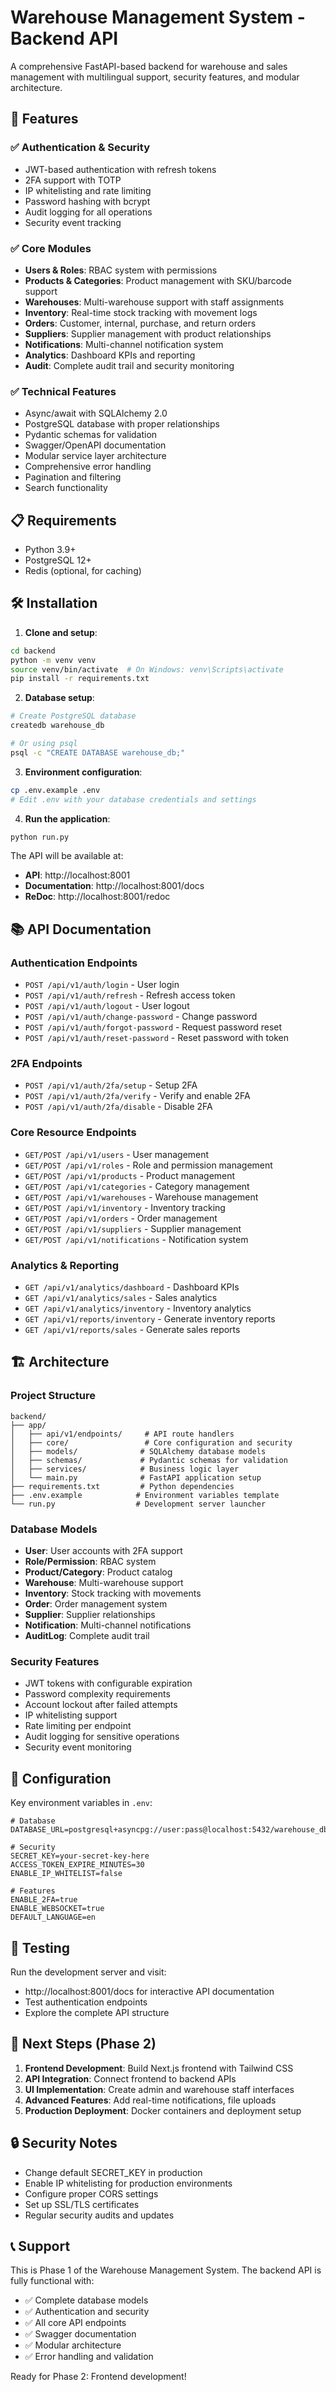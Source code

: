# Warehouse Management System - Backend API

A comprehensive FastAPI-based backend for warehouse and sales management with multilingual support, security features, and modular architecture.

## 🚀 Features

### ✅ Authentication & Security
- JWT-based authentication with refresh tokens
- 2FA support with TOTP
- IP whitelisting and rate limiting
- Password hashing with bcrypt
- Audit logging for all operations
- Security event tracking

### ✅ Core Modules
- **Users & Roles**: RBAC system with permissions
- **Products & Categories**: Product management with SKU/barcode support
- **Warehouses**: Multi-warehouse support with staff assignments
- **Inventory**: Real-time stock tracking with movement logs
- **Orders**: Customer, internal, purchase, and return orders
- **Suppliers**: Supplier management with product relationships
- **Notifications**: Multi-channel notification system
- **Analytics**: Dashboard KPIs and reporting
- **Audit**: Complete audit trail and security monitoring

### ✅ Technical Features
- Async/await with SQLAlchemy 2.0
- PostgreSQL database with proper relationships
- Pydantic schemas for validation
- Swagger/OpenAPI documentation
- Modular service layer architecture
- Comprehensive error handling
- Pagination and filtering
- Search functionality

## 📋 Requirements

- Python 3.9+
- PostgreSQL 12+
- Redis (optional, for caching)

## 🛠️ Installation

1. **Clone and setup**:
```bash
cd backend
python -m venv venv
source venv/bin/activate  # On Windows: venv\Scripts\activate
pip install -r requirements.txt
```

2. **Database setup**:
```bash
# Create PostgreSQL database
createdb warehouse_db

# Or using psql
psql -c "CREATE DATABASE warehouse_db;"
```

3. **Environment configuration**:
```bash
cp .env.example .env
# Edit .env with your database credentials and settings
```

4. **Run the application**:
```bash
python run.py
```

The API will be available at:
- **API**: http://localhost:8001
- **Documentation**: http://localhost:8001/docs
- **ReDoc**: http://localhost:8001/redoc

## 📚 API Documentation

### Authentication Endpoints
- `POST /api/v1/auth/login` - User login
- `POST /api/v1/auth/refresh` - Refresh access token
- `POST /api/v1/auth/logout` - User logout
- `POST /api/v1/auth/change-password` - Change password
- `POST /api/v1/auth/forgot-password` - Request password reset
- `POST /api/v1/auth/reset-password` - Reset password with token

### 2FA Endpoints
- `POST /api/v1/auth/2fa/setup` - Setup 2FA
- `POST /api/v1/auth/2fa/verify` - Verify and enable 2FA
- `POST /api/v1/auth/2fa/disable` - Disable 2FA

### Core Resource Endpoints
- `GET/POST /api/v1/users` - User management
- `GET/POST /api/v1/roles` - Role and permission management
- `GET/POST /api/v1/products` - Product management
- `GET/POST /api/v1/categories` - Category management
- `GET/POST /api/v1/warehouses` - Warehouse management
- `GET/POST /api/v1/inventory` - Inventory tracking
- `GET/POST /api/v1/orders` - Order management
- `GET/POST /api/v1/suppliers` - Supplier management
- `GET/POST /api/v1/notifications` - Notification system

### Analytics & Reporting
- `GET /api/v1/analytics/dashboard` - Dashboard KPIs
- `GET /api/v1/analytics/sales` - Sales analytics
- `GET /api/v1/analytics/inventory` - Inventory analytics
- `GET /api/v1/reports/inventory` - Generate inventory reports
- `GET /api/v1/reports/sales` - Generate sales reports

## 🏗️ Architecture

### Project Structure
```
backend/
├── app/
│   ├── api/v1/endpoints/     # API route handlers
│   ├── core/                 # Core configuration and security
│   ├── models/              # SQLAlchemy database models
│   ├── schemas/             # Pydantic schemas for validation
│   ├── services/            # Business logic layer
│   └── main.py              # FastAPI application setup
├── requirements.txt         # Python dependencies
├── .env.example            # Environment variables template
└── run.py                  # Development server launcher
```

### Database Models
- **User**: User accounts with 2FA support
- **Role/Permission**: RBAC system
- **Product/Category**: Product catalog
- **Warehouse**: Multi-warehouse support
- **Inventory**: Stock tracking with movements
- **Order**: Order management system
- **Supplier**: Supplier relationships
- **Notification**: Multi-channel notifications
- **AuditLog**: Complete audit trail

### Security Features
- JWT tokens with configurable expiration
- Password complexity requirements
- Account lockout after failed attempts
- IP whitelisting support
- Rate limiting per endpoint
- Audit logging for sensitive operations
- Security event monitoring

## 🔧 Configuration

Key environment variables in `.env`:

```env
# Database
DATABASE_URL=postgresql+asyncpg://user:pass@localhost:5432/warehouse_db

# Security
SECRET_KEY=your-secret-key-here
ACCESS_TOKEN_EXPIRE_MINUTES=30
ENABLE_IP_WHITELIST=false

# Features
ENABLE_2FA=true
ENABLE_WEBSOCKET=true
DEFAULT_LANGUAGE=en
```

## 🧪 Testing

Run the development server and visit:
- http://localhost:8001/docs for interactive API documentation
- Test authentication endpoints
- Explore the complete API structure

## 📝 Next Steps (Phase 2)

1. **Frontend Development**: Build Next.js frontend with Tailwind CSS
2. **API Integration**: Connect frontend to backend APIs
3. **UI Implementation**: Create admin and warehouse staff interfaces
4. **Advanced Features**: Add real-time notifications, file uploads
5. **Production Deployment**: Docker containers and deployment setup

## 🔒 Security Notes

- Change default SECRET_KEY in production
- Enable IP whitelisting for production environments
- Configure proper CORS settings
- Set up SSL/TLS certificates
- Regular security audits and updates

## 📞 Support

This is Phase 1 of the Warehouse Management System. The backend API is fully functional with:
- ✅ Complete database models
- ✅ Authentication and security
- ✅ All core API endpoints
- ✅ Swagger documentation
- ✅ Modular architecture
- ✅ Error handling and validation

Ready for Phase 2: Frontend development!
